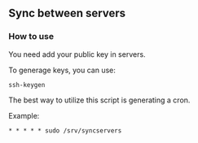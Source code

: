 ## Sync between servers ##

### How to use ###

You need add your public key in servers.

To generage keys, you can use:

```
ssh-keygen
```

The best way to utilize this script is generating a cron.

Example:

```
* * * * * sudo /srv/syncservers
```
